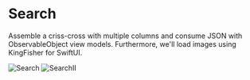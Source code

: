 # Search
Assemble a criss-cross with multiple columns and consume JSON with ObservableObject view models.  Furthermore, we'll load images using KingFisher for SwiftUI.

![Search](https://user-images.githubusercontent.com/22174225/120254948-53e40200-c261-11eb-898e-1176925f7a9a.png)
![SearchII](https://user-images.githubusercontent.com/22174225/120254956-56def280-c261-11eb-9469-5b682c3c19ac.png)
